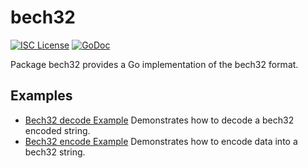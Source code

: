 bech32
==========

[![ISC License](http://img.shields.io/badge/license-ISC-blue.svg)](https://choosealicense.com/licenses/isc/)
[![GoDoc](https://godoc.org/github.com/Nexell-AI-Network/nexelliad/util/bech32?status.png)](http://godoc.org/github.com/Nexell-AI-Network/nexelliad/util/bech32)

Package bech32 provides a Go implementation of the bech32 format.

## Examples

* [Bech32 decode Example](http://godoc.org/github.com/Nexell-AI-Network/nexelliad/util/bech32#example-Bech32Decode)
  Demonstrates how to decode a bech32 encoded string.
* [Bech32 encode Example](http://godoc.org/github.com/Nexell-AI-Network/nexelliad/util/bech32#example-BechEncode)
  Demonstrates how to encode data into a bech32 string.

